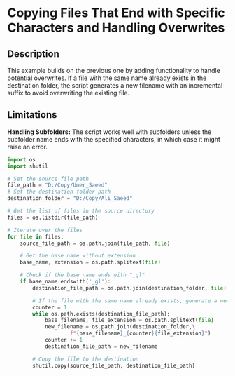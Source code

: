 # Copying Files That End with Specific Characters and Handling Overwrites

## Description

This example builds on the previous one by adding functionality to handle potential overwrites. If a file with the same name already exists in the destination folder, the script generates a new filename with an incremental suffix to avoid overwriting the existing file.

## Limitations

**Handling Subfolders:** The script works well with subfolders unless the subfolder name ends with the specified characters, in which case it might raise an error.


```python
import os
import shutil

# Set the source file path
file_path = "D:/Copy/Umer_Saeed"
# Set the destination folder path
destination_folder = "D:/Copy/Ali_Saeed"

# Get the list of files in the source directory
files = os.listdir(file_path)

# Iterate over the files
for file in files:
    source_file_path = os.path.join(file_path, file)

    # Get the base name without extension
    base_name, extension = os.path.splitext(file)

    # Check if the base name ends with "_gl"
    if base_name.endswith('_gl'):
        destination_file_path = os.path.join(destination_folder, file)

        # If the file with the same name already exists, generate a new filename
        counter = 1
        while os.path.exists(destination_file_path):
            base_filename, file_extension = os.path.splitext(file)
            new_filename = os.path.join(destination_folder,\
                    f"{base_filename}_{counter}{file_extension}")
            counter += 1
            destination_file_path = new_filename

        # Copy the file to the destination
        shutil.copy(source_file_path, destination_file_path)
```
